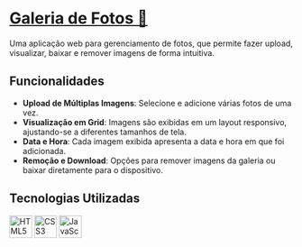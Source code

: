 # [Galeria de Fotos 📸](https://jazzy-rolypoly-576267.netlify.app/)

Uma aplicação web para gerenciamento de fotos, que permite fazer upload, visualizar, baixar e remover imagens de forma intuitiva.

## Funcionalidades

- **Upload de Múltiplas Imagens**: Selecione e adicione várias fotos de uma vez.
- **Visualização em Grid**: Imagens são exibidas em um layout responsivo, ajustando-se a diferentes tamanhos de tela.
- **Data e Hora**: Cada imagem exibida apresenta a data e hora em que foi adicionada.
- **Remoção e Download**: Opções para remover imagens da galeria ou baixar diretamente para o dispositivo.

## Tecnologias Utilizadas

<p>
    <img src="https://img.icons8.com/color/48/000000/html-5.png" alt="HTML5" width="40" height="40"/>
    <img src="https://img.icons8.com/color/48/000000/css3.png" alt="CSS3" width="40" height="40"/>
    <img src="https://img.icons8.com/color/48/000000/javascript.png" alt="JavaScript" width="40" height="40"/>
</p>

